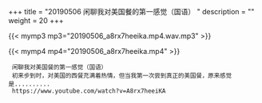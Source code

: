 +++
title = "20190506  闲聊我对美国餐的第一感觉（国语） "
description = ""
weight = 20
+++

{{< mymp3 mp3="20190506_a8rx7heeika.mp4.wav.mp3" >}}

{{< mymp4 mp4="20190506_a8rx7heeika.mp4" >}}

     闲聊我对美国餐的第一感觉（国语） 
     初来步到时，对美国的西餐充满着热情，但当我第一次尝到真正的美国餐，原来感觉是.......... 
     https://www.youtube.com/watch?v=A8rx7heeiKA 
